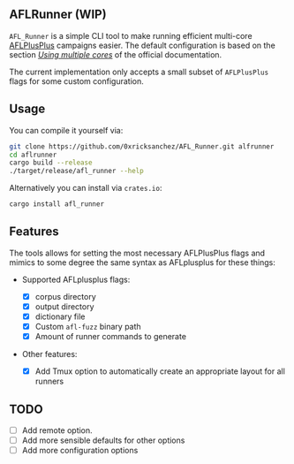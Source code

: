 ## AFLRunner (WIP)

`AFL_Runner` is a simple CLI tool to make running efficient multi-core [AFLPlusPlus](https://github.com/AFLplusplus/AFLplusplus)
campaigns easier. The default configuration is based on the section [_Using multiple cores_](https://aflplus.plus/docs/fuzzing_in_depth/#c-using-multiple-cores)
of the official documentation.

The current implementation only accepts a small subset of `AFLPlusPlus` flags for some custom configuration.

## Usage

You can compile it yourself via:

```bash
git clone https://github.com/0xricksanchez/AFL_Runner.git alfrunner
cd aflrunner
cargo build --release
./target/release/afl_runner --help
```

Alternatively you can install via `crates.io`:

```bash
cargo install afl_runner
```

## Features

The tools allows for setting the most necessary AFLPlusPlus flags and mimics to some degree the same syntax as AFLplusplus for these things:

- Supported AFLplusplus flags:

  - [x] corpus directory
  - [x] output directory
  - [x] dictionary file
  - [x] Custom `afl-fuzz` binary path
  - [x] Amount of runner commands to generate

- Other features:
  - [x] Add Tmux option to automatically create an appropriate layout for all runners

## TODO

- [ ] Add remote option.
- [ ] Add more sensible defaults for other options
- [ ] Add more configuration options
